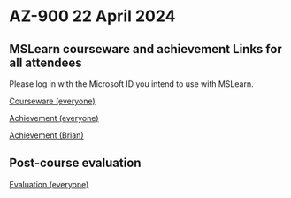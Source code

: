 
# AZ-900 22 April 2024

## MSLearn courseware and achievement Links for all attendees

Please log in with the Microsoft ID you intend to use with MSLearn.

[Courseware (everyone)](https://learn.microsoft.com/en-us/training/courses/az-900t00?WT.mc_id=ilt_partner_webpage_wwl&ocid=4232190#study-guide)

[Achievement (everyone)](https://learn.microsoft.com/en-us/users/me/achievements?WT.mc_id=ilt_partner_webpage_wwl&ocid=4232190&redeem=G2N4QM)

[Achievement (Brian)](https://learn.microsoft.com/en-us/users/me/achievements?WT.mc_id=ilt_partner_webpage_wwl&ocid=4232190&redeem=8Q96DJ)

## Post-course evaluation

[Evaluation (everyone)](https://www.metricsthatmatter.com/auldct47)
